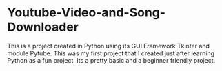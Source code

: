 # Youtube-Video-and-Song-Downloader
This is a project created in Python using its GUI Framework Tkinter and module Pytube. This was my first project that I created just after learning Python as a fun project. Its a pretty basic and a beginner friendly project.
